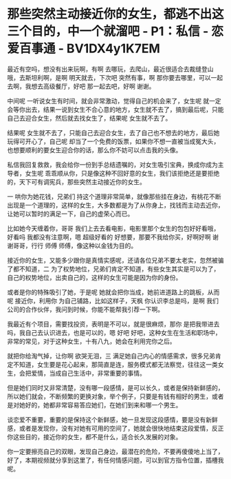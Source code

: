 # 那些突然主动接近你的女生，都逃不出这三个目的，中一个就溜吧 - P1：私信 - 恋爱百事通 - BV1DX4y1K7EM

最近有空吗，想没有出来玩啊，有啊 去哪玩，去爬山，最近很适合去裁缝登山哦，去斯坦利啊，是啊 明天就去，下次吧 突然有事，啊 那你要去哪里，可以一起去啊，我想去高级餐厅，好吧 那一起去吧，好啊 谢谢。

中间呢 一听说女生有时间，就会非常激动，觉得自己的机会来了，女生呢 就一定会等你出去，结果一说到女生不合心意的地方，女生就不去了，搞到最后呢，只能自己去迎合女生，然后就去找女生了，结果呢 女生就不去了。

结果呢 女生就不去了，只能自己去迎合女生，去了自己也不想去的地方，最后她玩得可开心了，自己呢 却当了一个免费的饭票，如果你不想一直被当成冤大头，也想要顺利的要女生迎合你的话，那么你不妨可以点击我的头像。

私信我回复救救，我会给你一份到手总结遗嘱的，对女生吸引宝典，换成你成为主导者，女生呢 乖乖顺从你，只是像这种不回好意的女生，我们该拒绝还是要拒绝的，天下可有调宪兵，那些突然主动接近你的女生。

一 哄你为她花钱，兄弟们 持这个道理非常简单，就像那些挂在身边，有桃花不断出现是一个道理的，这样的女生，大多数都是为了从你身上，找钱而主动去近你，让她可以暂时的满足一下，自己的虚荣心而已。

比如她今天缠着你，哥哥 我们上去去看电影，电影里那个女生的包包好好看哦，好看吗 我都没有注意啊，嗯 超级好看的 好想要，那要不我给你买，好啊好啊 谢谢哥哥，行行 师傅 师傅，像这种以金钱为目的。

接近你的女生，又能多少跟你是真情实感呢，还请各位兄弟不要太老实，忽然被骗了都不知道，二 为了权势地位，兄弟们肯定不知道，有些女生其实是可以为了，自己的权势地位，出卖自己的，这样的女生可能是因为你的身份。

或者是你的特殊吸引了她，于是呢 她就会把你当成，她前进道路上的跳板，从而呢 接近你，利用你 为自己铺路，比如这样子，天枫 你认识李总是吗，是啊 我们公司的合作伙伴，我问到时候，你能不能帮我引荐一下啊。

我最近有个项目，需要找投资，表明是不可以，就是很麻烦，那你 是把我带进去吗，我自己去认识进去，也是可以的，嗯 好吧 好吧，这种女生在生活和职场中，非常的常见，对于这种女生，十有八九，她会在利用完你之后。

就把你给淘气掉，让你啊 欲哭无泪，三 满足她自己内心的情感需求，很多兄弟肯定不知道，女生要是花心起来，那简直是连，服务模式都无法察觉，往往这一类女生，会把爱情，当成自己生活中，非常重要的事情。

但是她们同时又非常清楚，没有哪一段感情，是可以长久，或者是保持新鲜感的，所以她们就会，不断频繁的更换对象，举个例子，只要是有钱有相好的男生，或者是对她好的，她都非常容易答应她们，在她们到来和哪一个男生。

谈恋爱不重要，重要的是保持这个新鲜感，她一旦发现这段感情，要是没有新鲜感，或者是发现你，没有对她有可用的空间了，她就会很快地结束这段爱情，反正你这些目的，接近你的女生，都不是什么，适合长久发展的对象。

你一定要擦亮自己的双眼，发现自己身边，最潜在的危险，不要再傻傻地上当了，好了，本期视频就分享到这里了，有任何情感问题，可以到官方指令位置，插槽我呢。

